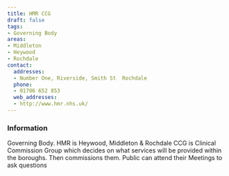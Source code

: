 ```yaml
---
title: HMR CCG
draft: false
tags:
- Governing Body
areas:
- Middleton
- Heywood
- Rochdale
contact:
  addresses:
  - Number One, Riverside, Smith St  Rochdale
  phone:
  - 01706 652 853
  web_addresses:
  - http://www.hmr.nhs.uk/
---
```


### Information

Governing Body. HMR is Heywood, Middleton & Rochdale
CCG is Clinical Commission Group which decides on
what services will be provided within the boroughs.
Then commissions them. Public can attend their
Meetings to ask questions